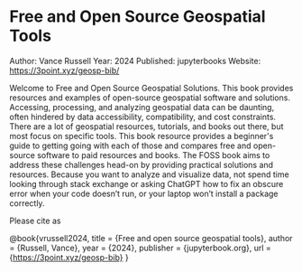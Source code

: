 # Free and Open Source Geospatial Tools
Author: Vance Russell
Year: 2024
Published: jupyterbooks
Website: https://3point.xyz/geosp-bib/

Welcome to Free and Open Source Geospatial Solutions. This book provides resources and examples of open-source geospatial software and solutions. Accessing, processing, and analyzing geospatial data can be daunting, often hindered by data accessibility, compatibility, and cost constraints. There are a lot of geospatial resources, tutorials, and books out there, but most focus on specific tools. This book resource provides a beginner's guide to getting going with each of those and compares free and open-source software to paid resources and books. The FOSS book aims to address these challenges head-on by providing practical solutions and resources. Because you want to analyze and visualize data, not spend time looking through stack exchange or asking ChatGPT how to fix an obscure error when your code doesn’t run, or your laptop won’t install a package correctly.

Please cite as 

@book{vrussell2024,
	title		  = {Free and open source geospatial tools},
	author		= {Russell, Vance},
	year		  = {2024},
	publisher	= {jupyterbook.org},
	url 		  = {https://3point.xyz/geosp-bib}
}
